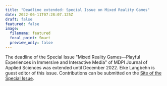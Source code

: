 ```yaml
---
title: "Deadline extended: Special Issue on Mixed Reality Games"
date: 2022-06-11T07:28:07.125Z
draft: false
featured: false
image:
  filename: featured
  focal_point: Smart
  preview_only: false
---
```

The deadline of the Special Issue "Mixed Reality Games—Playful Experiences in Immersive and Interactive Media" of MDPI Journal of Applied Sciences was extended until December 2022. Eike Langbehn is guest editor of this issue. Contributions can be submitted on the [Site of the Special Issue](https://www.mdpi.com/journal/applsci/special_issues/Mixed_Reality_Games).